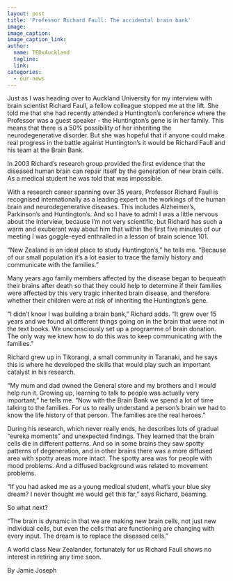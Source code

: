 ```yaml
---
layout: post
title: 'Professor Richard Faull: The accidental brain bank'
image:
image_caption:
image_caption_link:
author:
  name: TEDxAuckland
  tagline:
  link:
categories:
  - our-news
---
```


Just as I was heading over to Auckland University for my interview with brain scientist Richard Faull, a fellow colleague stopped me at the lift. She told me that she had recently attended a Huntington’s conference where the Professor was a guest speaker - the Huntington’s gene is in her family. This means that there is a 50% possibility of her inheriting the neurodegenerative disorder. But she was hopeful that if anyone could make real progress in the battle against Huntington’s it would be Richard Faull and his team at the Brain Bank.

In 2003 Richard’s research group provided the first evidence that the diseased human brain can repair itself by the generation of new brain cells. As a medical student he was told that was impossible.

With a research career spanning over 35 years, Professor Richard Faull is recognised internationally as a leading expert on the workings of the human brain and neurodegenerative diseases. This includes Alzheimer’s, Parkinson’s and Huntington’s. And so I have to admit I was a little nervous about the interview, because I’m not very scientific, but Richard has such a warm and exuberant way about him that within the first five minutes of our meeting I was goggle-eyed enthralled in a lesson of brain science 101.

“New Zealand is an ideal place to study Huntington’s,” he tells me. “Because of our small population it’s a lot easier to trace the family history and communicate with the families.”

Many years ago family members affected by the disease began to bequeath their brains after death so that they could help to determine if their families were affected by this very tragic inherited brain disease, and therefore whether their children were at risk of inheriting the Huntington’s gene.

“I didn’t know I was building a brain bank,” Richard adds. “It grew over 15 years and we found all different things going on in the brain that were not in the text books. We unconsciously set up a programme of brain donation. The only way we knew how to do this was to keep communicating with the families.”

Richard grew up in Tikorangi, a small community in Taranaki, and he says this is where he developed the skills that would play such an important catalyst in his research.

“My mum and dad owned the General store and my brothers and I would help run it. Growing up, learning to talk to people was actually very important,” he tells me. “Now with the Brain Bank we spend a lot of time talking to the families. For us to really understand a person’s brain we had to know the life history of that person. The families are the real heroes.”

During his research, which never really ends, he describes lots of gradual “eureka moments” and unexpected findings. They learned that the brain cells die in different patterns. And so in some brains they saw spotty patterns of degeneration, and in other brains there was a more diffused area with spotty areas more intact. The spotty area was for people with mood problems. And a diffused background was related to movement problems.

“If you had asked me as a young medical student, what’s your blue sky dream? I never thought we would get this far,” says Richard, beaming.

So what next?

“The brain is dynamic in that we are making new brain cells, not just new individual cells, but even the cells that are functioning are changing with every input. The dream is to replace the diseased cells.”

A world class New Zealander, fortunately for us Richard Faull shows no interest in retiring any time soon.

By Jamie Joseph
